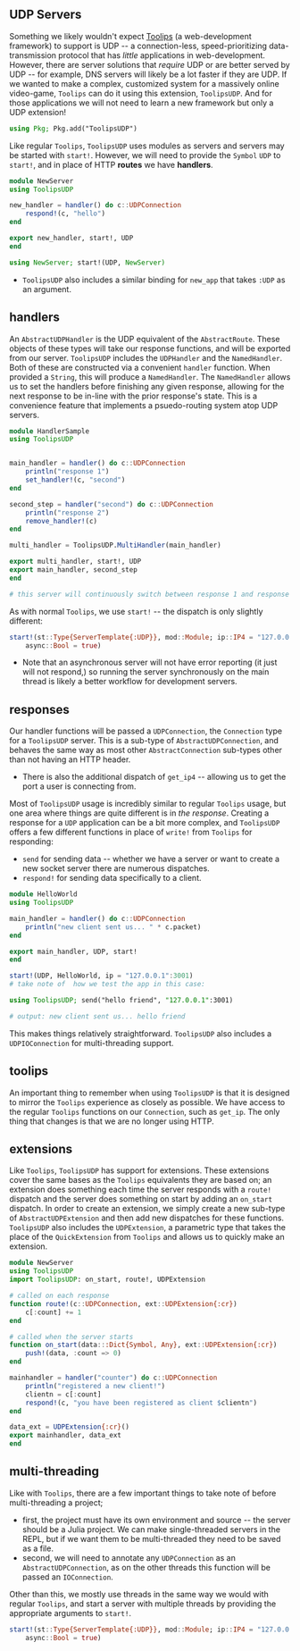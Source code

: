 ## UDP Servers
Something we likely wouldn't expect [Toolips](/toolips/Toolips) (a web-development framework) to support is UDP -- a connection-less, speed-prioritizing data-transmission protocol that has *little* applications in web-development. However, there are server solutions that *require* UDP or are better served by UDP -- for example, DNS servers will likely be a lot faster if they are UDP. If we wanted to make a complex, customized system for a massively online video-game, `Toolips` can do it using this extension, `ToolipsUDP`. And for those applications we will not need to learn a new framework but only a UDP extension!
```julia
using Pkg; Pkg.add("ToolipsUDP")
```
Like regular `Toolips`, `ToolipsUDP` uses modules as servers and servers may be started with `start!`. However, we will need to provide the `Symbol` `UDP` to `start!`, and in place of HTTP **routes** we have **handlers**.
```julia
module NewServer
using ToolipsUDP

new_handler = handler() do c::UDPConnection
    respond!(c, "hello")
end

export new_handler, start!, UDP
end

using NewServer; start!(UDP, NewServer)
```
- `ToolipsUDP` also includes a similar binding for `new_app` that takes `:UDP` as an argument.
## handlers
An `AbstractUDPHandler` is the UDP equivalent of the `AbstractRoute`. These objects of these types will take our response functions, and will be exported from our server. `ToolipsUDP` includes the `UDPHandler` and the `NamedHandler`. Both of these are constructed via a convenient `handler` function. When provided a `String`, this will produce a `NamedHandler`. The `NamedHandler` allows us to set the handlers before finishing any given response, allowing for the next response to be in-line with the prior response's state. This is a convenience feature that implements a psuedo-routing system atop UDP servers.

```julia
module HandlerSample
using ToolipsUDP


main_handler = handler() do c::UDPConnection
    println("response 1")
    set_handler!(c, "second")
end

second_step = handler("second") do c::UDPConnection
    println("response 2")
    remove_handler!(c)
end

multi_handler = ToolipsUDP.MultiHandler(main_handler)

export multi_handler, start!, UDP
export main_handler, second_step
end

# this server will continuously switch between response 1 and response 2.
```
As with normal `Toolips`, we use `start!` -- the dispatch is only slightly different:
```julia
start!(st::Type{ServerTemplate{:UDP}}, mod::Module; ip::IP4 = "127.0.0.1":2000, threads::UnitRange{Int64} = 1:1, 
    async::Bool = true)
```
- Note that an asynchronous server will not have error reporting (it just will not respond,) so running the server synchronously on the main thread is likely a better workflow for development servers.
## responses
Our handler functions will be passed a `UDPConnection`, the `Connection` type for a `ToolipsUDP` server. This is a sub-type of `AbstractUDPConnection`, and behaves the same way as most other `AbstractConnection` sub-types other than not having an HTTP header.
- There is also the additional dispatch of `get_ip4` -- allowing us to get the port a user is connecting from.

Most of `ToolipsUDP` usage is incredibly similar to regular `Toolips` usage, but one area where things are quite different is in *the response*. Creating a response for a `UDP` application can be a bit more complex, and `ToolipsUDP` offers a few different functions in place of `write!` from `Toolips` for responding:
- `send` for sending data -- whether we have a server or want to create a new socket server there are numerous dispatches.
- `respond!` for sending data specifically to a client.

```julia
module HelloWorld
using ToolipsUDP

main_handler = handler() do c::UDPConnection
    println("new client sent us... " * c.packet)
end

export main_handler, UDP, start!
end

start!(UDP, HelloWorld, ip = "127.0.0.1":3001)
# take note of  how we test the app in this case:

using ToolipsUDP; send("hello friend", "127.0.0.1":3001)

# output: new client sent us... hello friend
```

This makes things relatively straightforward. `ToolipsUDP` also includes a `UDPIOConnection` for multi-threading support.
## toolips
An important thing to remember when using `ToolipsUDP` is that it is designed to mirror the `Toolips` experience as closely as possible. We have access to the regular `Toolips` functions on our `Connection`, such as `get_ip`. The only thing that changes is that we are no longer using HTTP.
## extensions
Like `Toolips`, `ToolipsUDP` has support for extensions. These extensions cover the same bases as the `Toolips` equivalents they are based on; an extension does something each time the server responds with a `route!` dispatch and the server does something on start by adding an `on_start` dispatch. In order to create an extension, we simply create a new sub-type of `AbstractUDPExtension` and then add new dispatches for these functions. `ToolipsUDP` also includes the `UDPExtension`, a parametric type that takes the place of the `QuickExtension` from `Toolips` and allows us to quickly make an extension.
```julia
module NewServer
using ToolipsUDP
import ToolipsUDP: on_start, route!, UDPExtension

# called on each response
function route!(c::UDPConnection, ext::UDPExtension{:cr})
    c[:count] += 1
end

# called when the server starts
function on_start(data:::Dict{Symbol, Any}, ext::UDPExtension{:cr})
    push!(data, :count => 0)
end

mainhandler = handler("counter") do c::UDPConnection
    println("registered a new client!")
    clientn = c[:count]
    respond!(c, "you have been registered as client $clientn")
end

data_ext = UDPExtension{:cr}()
export mainhandler, data_ext
end
```
## multi-threading
Like with `Toolips`, there are a few important things to take note of before multi-threading a project;
- first, the project must have its own environment and source -- the server should be a Julia project. We can make single-threaded servers in the REPL, but if we want them to be multi-threaded they need to be saved as a file.
- second, we will need to annotate any `UDPConnection` as an `AbstractUDPConnection`, as on the other threads this function will be passed an `IOConnection`. 

Other than this, we mostly use threads in the same way we would with regular `Toolips`, and start a server with multiple threads by providing the appropriate arguments to `start!`.
```julia
start!(st::Type{ServerTemplate{:UDP}}, mod::Module; ip::IP4 = "127.0.0.1":2000, threads::UnitRange{Int64} = 1:1, 
    async::Bool = true)
```


